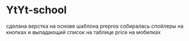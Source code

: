 # YtYt-school
сделана верстка на основе шаблона
prepros собиралась
спойлеры на кнопках и выпадающий список на таблице price на мобилках
